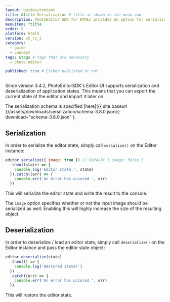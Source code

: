 ```yaml
---
layout: guides/content
title: &title Serialization # title as shown in the menu and
description: PhotoEditor SDK for HTML5 provides an option for serialization and deserialization, allowing your users to save and revise their work anytime.
menuitem: *title
order: 5
platform: html5
version: v5_rc_3
category:
  - guide
  - concept
tags: &tags # tags that are necessary
  - photo editor

published: true # Either published or not
---
```


Since version 3.4.2, PhotoEditorSDK's Editor UI supports serialization and deserialization of
application states. This means that you can export the current state of the editor and import
it later on.

The serialization schema is specified
[here]({{ site.baseurl }}/assets/downloads/serialization/schema-3.8.0.json){: download="schema-3.8.0.json" }.

## Serialization

In order to serialize the editor state, simply call `serialize()` on the Editor instance:

```js
editor.serialize({ image: true }) // Default { image: false }
  .then((state) => {
    console.log('Editor state:', state)
  }).catch((err) => {
    console.err('An error has occured ', err)
  })
```

This will serialize the editor state and write the result to the console.

The `image` option specifies whether or not the input image should be serialized as well. Enabling
this will highly increase the size of the resulting object.

## Deserialization

In order to deserialize / load an editor state, simply call `deserialize()` on the Editor instance
and pass the editor state object:

```js
editor.deserialize(state)
  .then(() => {
    console.log('Restored state!')
  })
  .catch((err) => {
    console.err('An error has occured ', err)
  })
```

This will restore the editor state.
